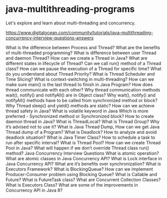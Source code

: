 # java-multithreading-programs
Let's explore and learn about multi-threading and concurrency.

https://www.digitalocean.com/community/tutorials/java-multithreading-concurrency-interview-questions-answers

What is the difference between Process and Thread?
What are the benefits of multi-threaded programming?
What is difference between user Thread and daemon Thread?
How can we create a Thread in Java?
What are different states in lifecycle of Thread?
Can we call run() method of a Thread class?
How can we pause the execution of a Thread for specific time?
What do you understand about Thread Priority?
What is Thread Scheduler and Time Slicing?
What is context-switching in multi-threading?
How can we make sure main() is the last thread to finish in Java Program?
How does thread communicate with each other?
Why thread communication methods wait(), notify() and notifyAll() are in Object class?
Why wait(), notify() and notifyAll() methods have to be called from synchronized method or block?
Why Thread sleep() and yield() methods are static?
How can we achieve thread safety in Java?
What is volatile keyword in Java
Which is more preferred - Synchronized method or Synchronized block?
How to create daemon thread in Java?
What is ThreadLocal?
What is Thread Group? Why it’s advised not to use it?
What is Java Thread Dump, How can we get Java Thread dump of a Program?
What is Deadlock? How to analyze and avoid deadlock situation?
What is Java Timer Class? How to schedule a task to run after specific interval?
What is Thread Pool? How can we create Thread Pool in Java?
What will happen if we don’t override Thread class run() method?
Java Concurrency Interview Questions
What is atomic operation? What are atomic classes in Java Concurrency API?
What is Lock interface in Java Concurrency API? What are it’s benefits over synchronization?
What is Executors Framework?
What is BlockingQueue? How can we implement Producer-Consumer problem using Blocking Queue?
What is Callable and Future?
What is FutureTask class?
What are Concurrent Collection Classes?
What is Executors Class?
What are some of the improvements in Concurrency API in Java 8?
